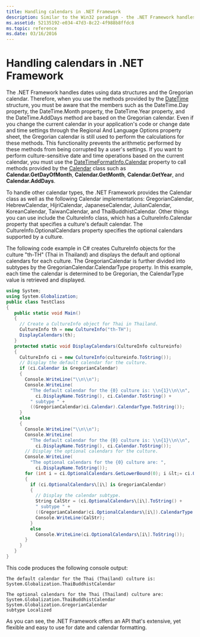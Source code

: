 ```yaml
---
title: Handling calendars in .NET Framework
description: Similar to the Win32 paradigm - the .NET Framework handles dates in the Gregorian calendar by using data structures.
ms.assetid: 52135192-e034-47d3-8c22-4f988b8ffdc8
ms.topic: reference
ms.date: 03/16/2016
---
```


# Handling calendars in .NET Framework

The .NET Framework handles dates using data structures and the Gregorian calendar.
Therefore, when you use the methods provided by the [DateTime](/dotnet/api/system.datetime) structure, you must be aware that the members such as the DateTime.Day property, the DateTime.Month property, the DateTime.Year property, and the DateTime.AddDays method are based on the Gregorian calendar.
Even if you change the current calendar in your application's code or change date and time settings through the Regional And Language Options property sheet, the Gregorian calendar is still used to perform the calculations for these methods.
This functionality prevents the arithmetic performed by these methods from being corrupted by a user's settings.
If you want to perform culture-sensitive date and time operations based on the current calendar, you must use the [DateTimeFormatInfo.Calendar](/dotnet/api/system.globalization.datetimeformatinfo.calendar) property to call methods provided by the [Calendar](/dotnet/api/system.web.ui.webcontrols.calendar) class such as **Calendar.GetDayOfMonth**, **Calendar.GetMonth**, **Calendar.GetYear**, and **Calendar.AddDays**.

To handle other calendar types, the .NET Framework provides the Calendar class as well as the following Calendar implementations: GregorianCalendar, HebrewCalendar, HijriCalendar, JapaneseCalendar, JulianCalendar, KoreanCalendar, TaiwanCalendar, and ThaiBuddhistCalendar.
Other things you can use include the CultureInfo class, which has a CultureInfo.Calendar property that specifies a culture's default calendar.
The CultureInfo.OptionalCalendars property specifies the optional calendars supported by a culture.

The following code example in C\# creates CultureInfo objects for the culture "th-TH" (Thai in Thailand) and displays the default and optional calendars for each culture.
The GregorianCalendar is further divided into subtypes by the GregorianCalendar.CalendarType property.
In this example, each time the calendar is determined to be Gregorian, the CalendarType value is retrieved and displayed.

```csharp
using System;
using System.Globalization;
public class TestClass
{
   public static void Main()
   {
     // Create a CultureInfo object for Thai in Thailand.
     CultureInfo th = new CultureInfo("th-TH");
     DisplayCalendars(th);
   }
   protected static void DisplayCalendars(CultureInfo cultureinfo)
   {
     CultureInfo ci = new CultureInfo(cultureinfo.ToString());
     // Display the default calendar for the culture.
     if (ci.Calendar is GregorianCalendar)
     {
       Console.WriteLine("\\n\\n");
       Console.WriteLine(
         "The default calendar for the {0} culture is: \\n{1}\\n\\n",
           ci.DisplayName.ToString(), ci.Calendar.ToString() +
         " subtype " +
         ((GregorianCalendar)ci.Calendar).CalendarType.ToString());
     }
     else
     {
       Console.WriteLine("\\n\\n");
       Console.WriteLine(
         "The default calendar for the {0} culture is: \\n{1}\\n\\n",
           ci.DisplayName.ToString(), ci.Calendar.ToString());
       // Display the optional calendars for the culture.
       Console.WriteLine(
         "The optional calendars for the {0} culture are: ",
           ci.DisplayName.ToString());
       for (int i = ci.OptionalCalendars.GetLowerBound(0); i &lt;= ci.OptionalCalendars.GetUpperBound(0); i++)
       {
         if (ci.OptionalCalendars\[i\] is GregorianCalendar)
         {
           // Display the calendar subtype.
           String CalStr = (ci.OptionalCalendars\[i\].ToString() +
           " subtype " +
           ((GregorianCalendar)ci.OptionalCalendars\[i\]).CalendarType.ToString());
           Console.WriteLine(CalStr);
         }
         else
           Console.WriteLine(ci.OptionalCalendars\[i\].ToString());
       }
     }
   }
}
```

This code produces the following console output:

```console
The default calendar for the Thai (Thailand) culture is:
System.Globalization.ThaiBuddhistCalendar

The optional calendars for the Thai (Thailand) culture are:
System.Globalization.ThaiBuddhistCalendar
System.Globalization.GregorianCalendar
subtype Localized
```

As you can see, the .NET Framework offers an API that's extensive, yet flexible and easy to use for date and calendar formatting.
